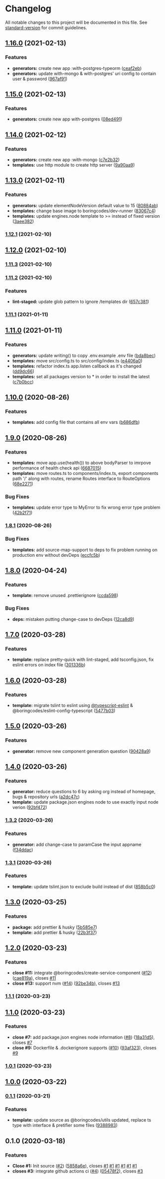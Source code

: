 # Changelog

All notable changes to this project will be documented in this file. See [standard-version](https://github.com/conventional-changelog/standard-version) for commit guidelines.

## [1.16.0](https://github.com/boringcodes/create-service/compare/v1.15.0...v1.16.0) (2021-02-13)

### Features

- **generators:** create new app :with-postgres-typeorm ([ceaf2eb](https://github.com/boringcodes/create-service/commit/ceaf2ebc97f6af380602dcce1b4c8432bccc219c))
- **generators:** update with-mongo & with-postgres' uri config to contain user & password ([967af91](https://github.com/boringcodes/create-service/commit/967af9166900cf7667cd10e41fc00ebb3e330d16))

## [1.15.0](https://github.com/boringcodes/create-service/compare/v1.14.0...v1.15.0) (2021-02-13)

### Features

- **generators:** create new app with-postgres ([08ed491](https://github.com/boringcodes/create-service/commit/08ed491eb89644dbfe85c0c06b116400dae87bc2))

## [1.14.0](https://github.com/boringcodes/create-service/compare/v1.13.0...v1.14.0) (2021-02-12)

### Features

- **generators:** create new app :with-mongo ([c7e2b32](https://github.com/boringcodes/create-service/commit/c7e2b3226b31b4a098cf0b20bf0d8ae8c33d94ee))
- **templates:** use http module to create http server ([9a90aa9](https://github.com/boringcodes/create-service/commit/9a90aa9c54785a93830f534a8cb7f40d068bc878))

## [1.13.0](https://github.com/boringcodes/create-service/compare/v1.12.1...v1.13.0) (2021-02-11)

### Features

- **generators:** update elementNodeVersion default value to 15 ([80884ab](https://github.com/boringcodes/create-service/commit/80884abef70b847422a3b788ee4c251486ead8b5))
- **templates:** change base image to boringcodes/dev-runner ([83067c4](https://github.com/boringcodes/create-service/commit/83067c471dbbf9053317d40d119bdd26a9817967))
- **templates:** update engines.node template to >= instead of fixed version ([3aee382](https://github.com/boringcodes/create-service/commit/3aee3821955ec1526c60ff7fc56c0e9fc9788a8f))

### [1.12.1](https://github.com/boringcodes/create-service/compare/v1.12.0...v1.12.1) (2021-02-10)

## [1.12.0](https://github.com/boringcodes/create-service/compare/v1.11.3...v1.12.0) (2021-02-10)

### [1.11.3](https://github.com/boringcodes/create-service/compare/v1.11.2...v1.11.3) (2021-02-10)

### [1.11.2](https://github.com/boringcodes/create-service/compare/v1.11.1...v1.11.2) (2021-02-10)

### Features

- **lint-staged:** update glob pattern to ignore /templates dir ([657c381](https://github.com/boringcodes/create-service/commit/657c3812bc68032dd783233c2ad73c1888180588))

### [1.11.1](https://github.com/boringcodes/create-service/compare/v1.11.0...v1.11.1) (2021-01-11)

## [1.11.0](https://github.com/boringcodes/create-service/compare/v1.10.0...v1.11.0) (2021-01-11)

### Features

- **generators:** update writing() to copy .env.example .env file ([bda8bec](https://github.com/boringcodes/create-service/commit/bda8becfe89a8798ad3ea24d8a74b681784fa5b6))
- **templates:** move src/config.ts to src/config/index.ts ([e4406a0](https://github.com/boringcodes/create-service/commit/e4406a095a3d186783e00afc7fcc11452b656a03))
- **templates:** refactor index.ts app.listen callback as it's changed ([dd9dc66](https://github.com/boringcodes/create-service/commit/dd9dc6682e76c6887db5242d3e04aeb0f0b2033f))
- **templates:** set all packages version to \* in order to install the latest ([c7b0bcc](https://github.com/boringcodes/create-service/commit/c7b0bcc8a220a16ae4b37a4a970245bcf972add9))

## [1.10.0](https://github.com/boringcodes/create-service/compare/v1.9.0...v1.10.0) (2020-08-26)

### Features

- **templates:** add config file that contains all env vars ([b686dfb](https://github.com/boringcodes/create-service/commit/b686dfbb57a301a9ce27f447db8a5266ab831273))

## [1.9.0](https://github.com/boringcodes/create-service/compare/v1.8.1...v1.9.0) (2020-08-26)

### Features

- **templates:** move app.use(health()) to above bodyParser to imrpove performance of health check api ([6687015](https://github.com/boringcodes/create-service/commit/668701513dd50cbcc553d83bf2fb070cedf91acc))
- **templates:** move routes.ts to components/index.ts, export components path '/' along with routes, rename Routes interface to RouteOptions ([68e2271](https://github.com/boringcodes/create-service/commit/68e227121e7f4616d450d01074d268a9aaf49f35))

### Bug Fixes

- **templates:** update error type to MyError to fix wrong error type problem ([42b2f71](https://github.com/boringcodes/create-service/commit/42b2f71a4df421492859e8587f78bbfb80e0ac38))

### [1.8.1](https://github.com/boringcodes/create-service/compare/v1.8.0...v1.8.1) (2020-08-26)

### Bug Fixes

- **templates:** add source-map-support to deps to fix problem running on production env without devDeps ([eccfc5b](https://github.com/boringcodes/create-service/commit/eccfc5b3058bcb54320f3c7e91a3517dd264149c))

## [1.8.0](https://github.com/boringcodes/create-service/compare/v1.7.0...v1.8.0) (2020-04-24)

### Features

- **template:** remove unused .prettierignore ([ccda598](https://github.com/boringcodes/create-service/commit/ccda59860aa2e4cd7f7463c3576fc38c86273b61))

### Bug Fixes

- **deps:** mistaken putting change-case to devDeps ([12ca8d9](https://github.com/boringcodes/create-service/commit/12ca8d9dfa89c3096c9f6a20a1496c316cb451c0))

## [1.7.0](https://github.com/boringcodes/create-service/compare/v1.6.0...v1.7.0) (2020-03-28)

### Features

- **template:** replace pretty-quick with lint-staged, add tsconfig.json, fix eslint errors on index file ([301336b](https://github.com/boringcodes/create-service/commit/301336bdb3f278f0ea693331bc8fc8cfeca66c49))

## [1.6.0](https://github.com/boringcodes/create-service/compare/v1.5.0...v1.6.0) (2020-03-28)

### Features

- **template:** migrate tslint to eslint using [@typescript-eslint](https://github.com/typescript-eslint) & @boringcodes/eslint-config-typescript ([5477b03](https://github.com/boringcodes/create-service/commit/5477b03d3b291e5b1b738bf1c5099eb085cc552f))

## [1.5.0](https://github.com/boringcodes/create-service/compare/v1.4.0...v1.5.0) (2020-03-26)

### Features

- **generator:** remove new component generation question ([90428a9](https://github.com/boringcodes/create-service/commit/90428a9930c9c881c705a2666be9a66bb9576aa1))

## [1.4.0](https://github.com/boringcodes/create-service/compare/v1.3.2...v1.4.0) (2020-03-26)

### Features

- **generator:** reduce questions to 6 by asking org instead of homepage, bugs & repository urls ([a2dc47c](https://github.com/boringcodes/create-service/commit/a2dc47c1a77eb18cc5bd8000dbecca4db31240ca))
- **template:** update package.json engines node to use exactly input node verion ([92bf472](https://github.com/boringcodes/create-service/commit/92bf472f243f5cddb75e85f48d6ed8022a426b15))

### [1.3.2](https://github.com/boringcodes/create-service/compare/v1.3.1...v1.3.2) (2020-03-26)

### Features

- **generator:** add change-case to paramCase the input appname ([f34ddac](https://github.com/boringcodes/create-service/commit/f34ddacb73ee2714659427d8c18fa2be7955fac2))

### [1.3.1](https://github.com/boringcodes/create-service/compare/v1.3.0...v1.3.1) (2020-03-26)

### Features

- **template:** update tslint.json to exclude build instead of dist ([858b5c0](https://github.com/boringcodes/create-service/commit/858b5c0954307d5d69dd0fc8183043c54b79e92d))

## [1.3.0](https://github.com/boringcodes/create-service/compare/v1.2.0...v1.3.0) (2020-03-25)

### Features

- **package:** add prettier & husky ([5b585e7](https://github.com/boringcodes/create-service/commit/5b585e7de587d76092cf34ce76f998551dfb6d68))
- **template:** add prettier & husky ([22b3f37](https://github.com/boringcodes/create-service/commit/22b3f379ac6cd38539fc47bbecf4fd26e0fc15bb))

## [1.2.0](https://github.com/boringcodes/create-service/compare/v1.1.1...v1.2.0) (2020-03-23)

### Features

- **close #11:** integrate @boringcodes/create-service-component ([#12](https://github.com/boringcodes/create-service/issues/12)) ([cae819a](https://github.com/boringcodes/create-service/commit/cae819a318ac735b8deb15a99fa25806f52f064d)), closes [#11](https://github.com/boringcodes/create-service/issues/11)
- **close #13:** support nvm ([#14](https://github.com/boringcodes/create-service/issues/14)) ([92be34b](https://github.com/boringcodes/create-service/commit/92be34bc899039a2abf4fcef6f73139874b0de97)), closes [#13](https://github.com/boringcodes/create-service/issues/13)

### [1.1.1](https://github.com/boringcodes/create-service/compare/v1.1.0...v1.1.1) (2020-03-23)

## [1.1.0](https://github.com/boringcodes/create-service/compare/v1.0.1...v1.1.0) (2020-03-23)

### Features

- **close #7:** add package.json engines node information ([#8](https://github.com/boringcodes/create-service/issues/8)) ([18a31d5](https://github.com/boringcodes/create-service/commit/18a31d5b45aa697f58c1586ae2fdad63d6f9f344)), closes [#7](https://github.com/boringcodes/create-service/issues/7)
- **close #9:** Dockerfile & .dockerignore supports ([#10](https://github.com/boringcodes/create-service/issues/10)) ([93af323](https://github.com/boringcodes/create-service/commit/93af32392c49c3d625022058f8dad1da50c88622)), closes [#9](https://github.com/boringcodes/create-service/issues/9)

### [1.0.1](https://github.com/boringcodes/create-service/compare/v1.0.0...v1.0.1) (2020-03-23)

## [1.0.0](https://github.com/boringcodes/create-service/compare/v0.1.1...v1.0.0) (2020-03-22)

### [0.1.1](https://github.com/boringcodes/create-service/compare/v0.1.0...v0.1.1) (2020-03-21)

### Features

- **template:** update source as @boringcodes/utils updated, replace ts type with interface & pretifier some files ([9388983](https://github.com/boringcodes/create-service/commit/93889834c7c192cfb0cc030ff6940d081543f93c))

## 0.1.0 (2020-03-18)

### Features

- **Close #1:** Init source ([#2](https://github.com/boringcodes/create-service/issues/2)) ([5858a6e](https://github.com/boringcodes/create-service/commit/5858a6e3d4ffdceafb2990c843e4cc92447dbddb)), closes [#1](https://github.com/boringcodes/create-service/issues/1) [#1](https://github.com/boringcodes/create-service/issues/1) [#1](https://github.com/boringcodes/create-service/issues/1) [#1](https://github.com/boringcodes/create-service/issues/1) [#1](https://github.com/boringcodes/create-service/issues/1) [#1](https://github.com/boringcodes/create-service/issues/1)
- **closes #3:** integrate github actions ci ([#4](https://github.com/boringcodes/create-service/issues/4)) ([05478f2](https://github.com/boringcodes/create-service/commit/05478f2ca0b2ecc61e1a19387540211afda3ee9b)), closes [#3](https://github.com/boringcodes/create-service/issues/3)
